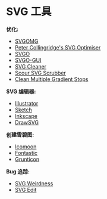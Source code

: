 # SVG 工具


**优化:**

* [SVGOMG](https://jakearchibald.github.io/svgomg/)
* [Peter Collingridge's SVG Optimiser](http://petercollingridge.appspot.com/svg-optimiser)
* [SVGO](https://github.com/svg/svgo)
* [SVGO-GUI](https://github.com/svg/svgo-gui)
* [SVG Cleaner](https://launchpad.net/svg-cleaner)
* [Scour SVG Scrubber](http://www.codedread.com/scour/)
* [Clean Multiple Gradient Stops](http://codepen.io/jakealbaugh/pen/OVrQXY)

**SVG 编辑器:**

* [Illustrator](c-users-fuguo-appdata-local-temp-gitbook2lark-153a3022d07bea00fb)
* [Sketch](https://www.sketchapp.com/)
* [Inkscape](https://inkscape.org/en/)
* [DrawSVG](http://www.drawsvg.org/)

**创建雪碧图:**

* [Icomoon](https://icomoon.io/)
* [Fontastic](http://fontastic.me/)
* [Grunticon](http://www.grunticon.com/)

**Bug 追踪:**

* [SVG Weirdness](https://github.com/emilbjorklund/svg-weirdness)
* [SVG Edit](https://code.google.com/p/svg-edit/wiki/BrowserBugs)

